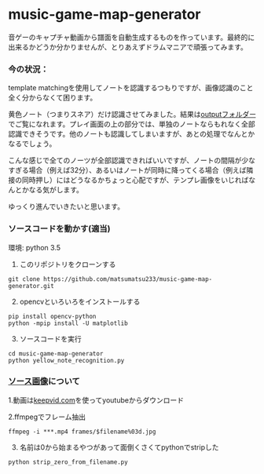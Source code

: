 # music-game-map-generator

音ゲーのキャプチャ動画から譜面を自動生成するものを作っています。最終的に出来るかどうか分かりませんが、とりあえずドラムマニアで頑張ってみます。

### 今の状況：
template matchingを使用してノートを認識するつもりですが、画像認識のこと全く分からなくて困ります。

黄色ノート（つまりスネア）だけ認識させてみました。結果は[outputフォルダー](https://github.com/matsumatsu233/music-game-map-generator/tree/master/output)でご覧になれます。プレイ画面の上の部分では、単独のノートならもれなく全部認識できそうです。他のノートも認識してしまいますが、あとの処理でなんとかなるでしょう。

こんな感じで全てのノーツが全部認識できればいいですが、ノートの間隔が少なすぎる場合（例えば32分）、あるいはノートが同時に降ってくる場合（例えば隣接の同時押し）にはどうなるかちょっと心配ですが、テンプレ画像をいじればなんとかなる気がします。

ゆっくり進んでいきたいと思います。

### ソースコードを動かす(適当)
環境: python 3.5
1. このリポジトリをクローンする
```
git clone https://github.com/matsumatsu233/music-game-map-generator.git
```
2. opencvといろいろをインストールする
```
pip install opencv-python
python -mpip install -U matplotlib
```
3. ソースコードを実行
```
cd music-game-map-generator
python yellow_note_recognition.py
```

### [ソース画像](https://github.com/matsumatsu233/music-game-map-generator/tree/master/frames_jpg)について
1.動画は[keepvid.com](https://keepvid.com/sites/download-youtube-video.html)を使ってyoutubeからダウンロード

2.ffmpegでフレーム抽出
```
ffmpeg -i ***.mp4 frames/$filename%03d.jpg
```
3. 名前は0から始まるやつがあって面倒くさくてpythonでstripした
```
python strip_zero_from_filename.py
```
